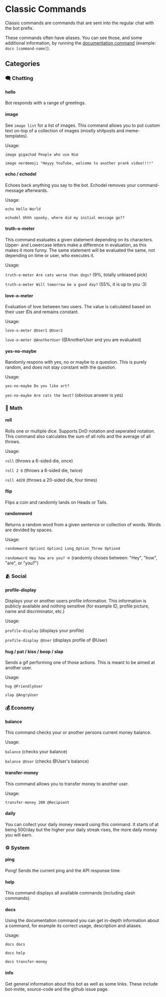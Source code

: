 # Classic Commands

Classic commands are commands that are sent into the regular chat with the bot prefix.

These commands often have aliases. You can see those, and some additional information, by running the [documentation command](#docs) (example: `docs [command-name]`).

## Categories

### 🗨️ Chatting

#### hello

Bot responds with a range of greetings.

#### image

See `image list` for a list of images. This command allows you to put custom text on-top of a collection of images (mostly shitposts and meme-templates).

Usage:

`image gigachad People who use Nim`

`image nerdemoji "Heyyy YouTube, welcome to another prank video!!!!"`

#### echo / echodel

Echoes back anything you say to the bot. Echodel removes your command-message afterwards.

Usage:

`echo Hello World`

`echodel Uhhh spooky, where did my initial message go??`

#### truth-o-meter

This command evaluates a given statement depending on its characters. Upper- and Lowercase letters make a difference in evaluation, as this makes it more funny. The same statement will be evaluated the same, not depending on time or user, who executes it.

Usage:

`truth-o-meter Are cats worse than dogs?` (9%, totally unbiased pick)

`truth-o-meter Will tomorrow be a good day?` (55%, it is up to you :3)

#### love-o-meter

Evaluation of love between two users. The value is calculated based on their user IDs and remains constant.

Usage:

`love-o-meter @User1 @User2`

`love-o-meter @AnotherUser` (@AnotherUser and you are evaluated)

#### yes-no-maybe

Randomly respons with yes, no or maybe to a question. This is purely random, and does not stay constant with the question.

Usage:

`yes-no-maybe Do you like art?`

`yes-no-maybe Are cats the best?` (obvious answer is yes)

### 🧮 Math

#### roll

Rolls one or multiple dice. Supports DnD notation and seperated notation. This command also calculates the sum of all rolls and the average of all throws.

Usage:

`roll` (throws a 6-sided die, once)

`roll 2 6` (throws a 6-sided die, twice)

`roll 4d20` (throws a 20-sided die, four times)

#### flip

Flips a coin and randomly lands on Heads or Tails.

#### randomword

Returns a random word from a given sentence or collection of words. Words are devided by spaces.

Usage:

`randomword Option1 Option2 Long_Option_Three Option4`

`randomword Hey how are you?` -> (randomly choses between: "Hey", "how", "are", or "you?")

### 🫂 Social

#### profile-display

Displays your or another users profile information. This information is publicly available and nothing sensitive (for example ID, profile picture, name and discriminator, etc.)

Usage:

`profile-display` (displays your profile)

`profile-display @User` (displays profile of @User)

#### hug / pat / kiss / boop / slap

Sends a gif performing one of those actions. This is meant to be aimed at another user.

Usage:

`hug @FriendlyUser`

`slap @AngryUser`

### 💰 Economy

#### balance

This command checks your or another persons current money balance.

Usage:

`balance` (checks your balance)

`balance @User` (checks @User's balance)

#### transfer-money

This command allows you to transfer money to another user.

Usage:

`transfer-money 200 @Recipient`

#### daily

You can collect your daily money reward using this command. It starts of at being 500/day but the higher your daily streak rises, the more daily money you will earn.

### ⚙️ System

#### ping

Pong! Sends the current ping and the API response time.

#### help

This command displays all available commands (including slash commands).

#### docs

Using the documentation command you can get in-depth information about a command, for example its correct usage, description and aliases.

Usage:

`docs docs`

`docs help`

`docs transfer-money`

#### info

Get general information about this bot as well as some links. These include bot-invite, source-code and the github issue page.
